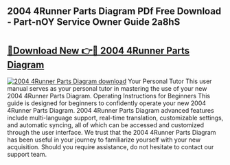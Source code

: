 ## 2004 4Runner Parts Diagram PDf Free Download - Part-nOY Service Owner Guide 2a8hS

# <h2><a href="http://dfrbnj.blite.top/?on=2004+4Runner+Parts+Diagram">🔗Download New 👉🔴 2004 4Runner Parts Diagram</a></h2>

[![2004 4Runner Parts Diagram download](https://i.imgur.com/lujVjoI.png)](http://dfrbnj.blite.top/?on=2004+4Runner+Parts+Diagram)
Your Personal Tutor This user manual serves as your personal tutor in mastering the use of your new 2004 4Runner Parts Diagram. Operating Instructions for Beginners This guide is designed for beginners to confidently operate your new 2004 4Runner Parts Diagram. 2004 4Runner Parts Diagram advanced features include multi-language support, real-time translation, customizable settings, and automatic syncing, all of which can be accessed and customized through the user interface. We trust that the 2004 4Runner Parts Diagram has been useful in your journey to familiarize yourself with your new acquisition. Should you require assistance, do not hesitate to contact our support team.

